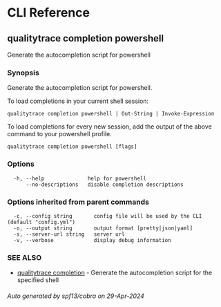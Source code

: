 # CLI Reference
## qualitytrace completion powershell

Generate the autocompletion script for powershell

### Synopsis

Generate the autocompletion script for powershell.

To load completions in your current shell session:

```
qualitytrace completion powershell | Out-String | Invoke-Expression
```

To load completions for every new session, add the output of the above command
to your powershell profile.


```
qualitytrace completion powershell [flags]
```

### Options

```
  -h, --help              help for powershell
      --no-descriptions   disable completion descriptions
```

### Options inherited from parent commands

```
  -c, --config string       config file will be used by the CLI (default "config.yml")
  -o, --output string       output format [pretty|json|yaml]
  -s, --server-url string   server url
  -v, --verbose             display debug information
```

### SEE ALSO

* [qualitytrace completion](qualitytrace_completion.md)	 - Generate the autocompletion script for the specified shell

###### Auto generated by spf13/cobra on 29-Apr-2024
